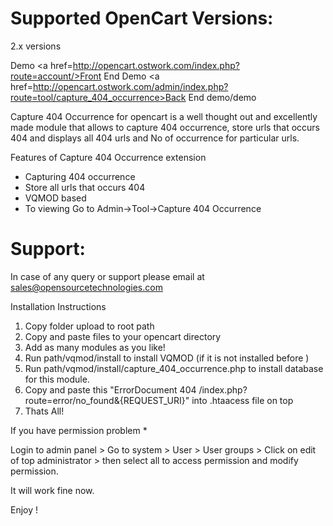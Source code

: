Supported OpenCart Versions:
================
2.x versions

Demo <a href=http://opencart.ostwork.com/index.php?route=account/>Front End</a>
Demo <a href=http://opencart.ostwork.com/admin/index.php?route=tool/capture_404_occurrence>Back End</a> demo/demo

Capture 404 Occurrence for opencart is a well thought out and excel­lently made mod­ule that allows to capture 404 occurrence, store urls that occurs 404 and displays all 404 urls and No of occurrence for particular urls.


Features of Capture 404 Occurrence extension
- Capturing 404 occurrence
- Store all urls that occurs 404
- VQMOD based
- To viewing Go to Admin->Tool->Capture 404 Occurrence

Support:
==============
In case of any query or support please email at sales@opensourcetechnologies.com



Installation Instructions


1. Copy folder upload to root path
2. Copy and paste files to your opencart directory
3. Add as many modules as you like!
4. Run path/vqmod/install to install VQMOD (if it is not installed before ) 
5. Run path/vqmod/install/capture_404_occurrence.php to install database for this module.
6. Copy and paste this "ErrorDocument 404 /index.php?route=error/no_found&{REQUEST_URI}" into .htaacess file on top
7. Thats All!

If you have permission problem *

Login to admin panel > Go to system > User > User groups  >  Click on edit of top administrator > then select all to access permission and modify permission.

It will work fine now.
 
Enjoy ! 
